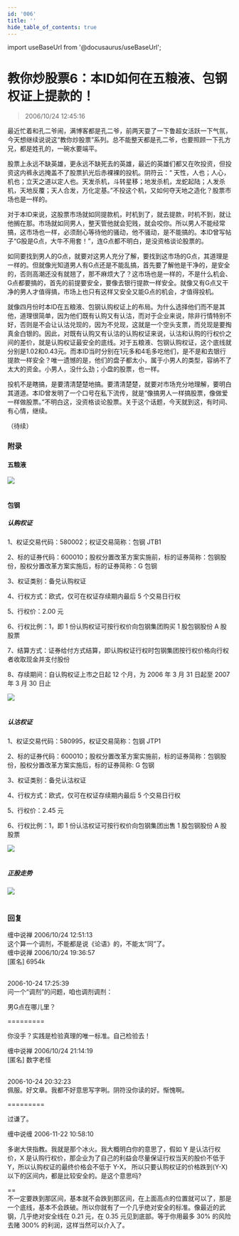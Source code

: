 ```yaml
---
id: '006'
title: ''
hide_table_of_contents: true
---
```


import useBaseUrl from '@docusaurus/useBaseUrl';

# 教你炒股票6：本ID如何在五粮液、包钢权证上提款的！

> 2006/10/24 12:45:16

最近忙着和孔二爷闹，满博客都是孔二爷，前两天耍了一下鲁超女活跃一下气氛，今天想继续说说这“教你炒股票”系列。总不能整天都是孔二爷，也要照顾一下孔方兄，都是姓孔的，一碗水要端平。
 
股票上永远不缺英雄，更永远不缺死去的英雄，最近的英雄们都又在吹投资，但投资这内裤永远掩盖不了股票扒光后赤裸裸的投机。阴符云：“ 天性，人也；人心，机也；立天之道以定人也。天发杀机，斗转星移；地发杀机，龙蛇起陆；人发杀机，天地反覆；天人合发，万化定基。”不投这个机，又如何夺天地之造化？股票市场也是一样的。

对于本ID来说，这股票市场就如同提款机，时机到了，就去提款，时机不到，就让他搁在那。市场就如同男人，整天管他就会犯贱，就会咬你。所以男人不能经常搞，这市场也一样，必须耐心等待他的骚动，他不骚动，是不能搞的。本ID曾写帖子“G股是G点，大牛不用套！”，连G点都不明白，是没资格谈论股票的。

如同要找到男人的G点，就要对这男人充分了解，要找到这市场的G点，其道理是一样的。但就像光知道男人有G点还是不能乱搞，首先要了解他是干净的，是安全的，否则高潮还没有就翘了，那不麻烦大了？这市场也是一样的，不是什么机会、G点都要搞的，首先的前提要安全，要像去银行提款一样安全。就像又有G点又干净的男人才值得搞，市场上也只有这样又安全又能G点的机会，才值得投机。

就像四月份时本ID在五粮液、包钢认购权证上的布局。为什么选择他们而不是其他，道理很简单，因为他们既有认购又有认沽，而对于企业来说，除非行情特别不好，否则是不会让认沽兑现的，因为不兑现，这就是一个空头支票，而兑现是要掏真金白银的。因此，对既有认购又有认沽的认购权证来说，认沽和认购的行权价之间的差价，就是认购权证最安全的底线。对于五粮液、包钢认购权证，这个底线就分别是1.02和0.43元。而本ID当时分别在1元多和4毛多吃他们，是不是和去银行提款一样安全？唯一遗憾的是，他们的盘子都太小，属于小男人的类型，容纳不了太大的资金。小男人，没什么劲；小盘的股票，也一样。

投机不是瞎搞，是要清清楚楚地搞。要清清楚楚，就要对市场充分地理解，要明白其道道。本ID曾发明了一个口号在私下流传，就是“像搞男人一样搞股票，像做爱一样做股票。”不明白这，没资格谈论股票。关于这个话题，今天就到这，有时间、有心情，继续。

（待续）

### 附录

#### 五粮液

<div style={{textAlign: 'center'}}>
<img src={useBaseUrl('/img/stocks/006/1.png')} /><br/><br/>
</div>

#### 包钢

##### 认购权证

1、权证交易代码：580002；权证交易简称：包钢 JTB1

2、标的证券代码：600010；股权分置改革方案实施前，标的证券简称：包钢股份，股权分置改革方案实施后，标的证券简称：G 包钢

3、权证类别：备兑认购权证

4、行权方式：欧式，仅可在权证存续期内最后 5 个交易日行权

5、行权价：2.00 元

6、行权比例：1，即 1 份认购权证可按行权价向包钢集团购买 1 股包钢股份 A 股股票

7、结算方式：证券给付方式结算，即认购权证行权时包钢集团按行权价格向行权者收取现金并支付股份

8、存续期间：自认购权证上市之日起 12 个月，为 2006 年 3 月 31 日起至 2007 年 3 月 30 日止

<div style={{textAlign: 'center'}}>
<img src={useBaseUrl('/img/stocks/006/2.png')} /><br/><br/>
</div>

##### 认沽权证

1、权证交易代码：580995，权证交易简称：包钢 JTP1

2、标的证券代码：600010；股权分置改革方案实施前，标的证券简称：包钢股份，股权分置改革方案实施后，标的证券简称: G 包钢

3、权证类别：备兑认沽权证

4、行权方式：欧式，仅可在权证存续期内最后 5 个交易日行权

5、行权价：2.45 元

6、行权比例：1，即 1 份认沽权证可按行权价向包钢集团出售 1 股包钢股份 A 股股票

<div style={{textAlign: 'center'}}>
<img src={useBaseUrl('/img/stocks/006/3.png')} /><br/><br/>
</div>

##### 正股走势

<div style={{textAlign: 'center'}}>
<img src={useBaseUrl('/img/stocks/006/4.png')} /><br/><br/>
</div>

### 回复

<div class='blog-comment'>
<span class='blog-comment-chan'>缠中说禅</span> 2006/10/24 12:51:13<br/>
这个算一个调剂，不能都是说《论语》的，不能太“同”了。
</div>

<div class='blog-comment'>
<span class='blog-comment-chan'>缠中说禅</span> 2006/10/24 19:36:57<br/>
[匿名] 6954k <br/><br/>

 
2006-10-24 17:25:39 <br/>
问一个“调剂”的问题，咱也调剂调剂：

男G点在哪儿里？ 
 
=========<br/>

你没手？实践是检验真理的唯一标准。自己检验去！
</div>

<div class='blog-comment'>
<span class='blog-comment-chan'>缠中说禅</span> 2006/10/24 21:14:19<br/>
[匿名] 数字老怪 <br/><br/>

 
2006-10-24 20:32:23 <br/>
佩服。好文章。我都不好意思写字咧。阴符没你读的好。惭愧啊。 
 
=========<br/>

过谦了。
</div>

<div class='blog-comment'>
<span class='blog-comment-chan'>缠中说缠</span> 2006-11-22 10:58:10<br/>

多谢大侠指教。我就是那个冰火。我大概明白你的意思了，假如 Y 是认沽行权价，X 是认购行权价，那企业为了自己的利益会尽量保证行权当天的股价不低于 Y，所以认购权证的最终价格会不低于 Y-X， 所以只要认购权证的价格跌到(Y-X)以下的区间内，都是比较安全的。是这个意思吗?

==<br/>
不一定要跌到那区间，基本就不会跌到那区间，在上面高点的位置就可以了，那是一个底线，基本不会跌破。所以你就有了一个几乎绝对安全的标准。像最近的武钢，几乎绝对安全线在 0.21 元，在 0.35 元见到底部。等于你用最多 30% 的风险去赌 300% 的利润，这样当然可以介入了。
</div>